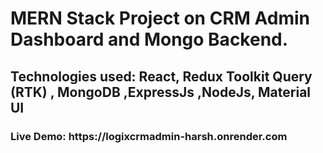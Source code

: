 <h1>MERN Stack Project on CRM Admin Dashboard and Mongo Backend.</h1>

<h2>Technologies used: React, Redux Toolkit Query (RTK) , MongoDB ,ExpressJs ,NodeJs, Material UI</h2>

<h3><b>Live Demo:</b> https://logixcrmadmin-harsh.onrender.com</h3>
